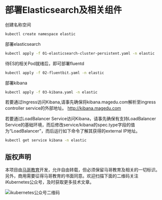 # 部署Elasticsearch及相关组件

创建名称空间
```bash
kubectl create namespace elastic
```

部署elasticsearch

```bash
kubectl apply -f 01-elasticsearch-cluster-persistent.yaml -n elastic
```

待ES的相关Pod就绪后，即可部署fluentd

```bash
kubectl apply -f 02-fluentbit.yaml -n elastic
```

部署kibana

```bash
kubectl apply -f 03-kibana.yaml -n elastic
```

若要通过Ingress访问Kibana,请事先确保将kibana.magedu.com解析至ingress controller service的外部地址。
http://kibana.magedu.com

若要通过LoadBalancer Service访问Kibana，请事先确保有支持LoadBalancer Service的基础环境，而后修改service/kibana的spec.type字段的值为“LoadBalancer”，而后运行如下命令了解其获得的external IP地址。

```bash
kubectl get service kibana -n elastic
```



## 版权声明

本项目由[马哥教育](www.magedu.com)开发，允许自由转载，但必须保留马哥教育及相关的一切标识。另外，商用需要征得马哥教育的书面同意。欢迎扫描下面的二维码关注iKubernetes公众号，及时获取更多技术文章。

![ikubernetes公众号二维码](https://github.com/iKubernetes/Kubernetes_Advanced_Practical_2rd/raw/main/imgs/iKubernetes%E5%85%AC%E4%BC%97%E5%8F%B7%E4%BA%8C%E7%BB%B4%E7%A0%81.jpg)
